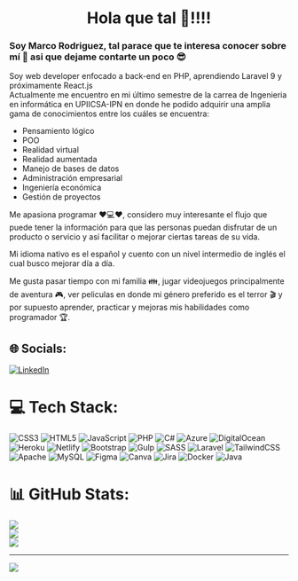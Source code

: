 <h1 align="center"> Hola que tal 👋!!!! </h1>

### Soy Marco Rodriguez, tal parace que te interesa conocer sobre mí 👀 asi que dejame contarte un poco 😎

Soy web developer enfocado a back-end en PHP, aprendiendo Laravel 9 y próximamente React.js
<br>
Actualmente me encuentro en mi último semestre de la carrea de Ingenieria en informática en UPIICSA-IPN en donde he podido adquirir una amplia gama de conocimientos entre los cuáles se encuentra: 
<ul>
  <li>
    Pensamiento lógico
  </li>
  <li>
    POO
  </li>
  <li>
    Realidad virtual
  </li>
  <li>
    Realidad aumentada
  </li>
  <li>
    Manejo de bases de datos
  </li>
  <li>
    Administración empresarial
  </li>
  <li>
    Ingeniería económica
  </li>
  <li>
    Gestión de proyectos
  </li>
</ul>

Me apasiona programar ♥️💻♥️, considero muy interesante el flujo que puede tener la información para que las personas puedan disfrutar de un producto o servicio y así facilitar o mejorar ciertas tareas de su vida.

  Mi idioma nativo es el español y cuento con un nivel intermedio de inglés el cual busco mejorar día a día.

Me gusta pasar tiempo con mi familia 👪, jugar videojuegos principalmente de aventura 🎮, ver peliculas en donde mi género preferido es el terror 🎬 y por supuesto aprender, practicar y mejoras mis habilidades como programador 🏆.


## 🌐 Socials:
[![LinkedIn](https://img.shields.io/badge/LinkedIn-%230077B5.svg?logo=linkedin&logoColor=white)](https://linkedin.com/in/https://www.linkedin.com/in/marco-antonio-rodríguez-lópez-020952228/) 

# 💻 Tech Stack:
![CSS3](https://img.shields.io/badge/css3-%231572B6.svg?style=flat&logo=css3&logoColor=white) ![HTML5](https://img.shields.io/badge/html5-%23E34F26.svg?style=flat&logo=html5&logoColor=white) ![JavaScript](https://img.shields.io/badge/javascript-%23323330.svg?style=flat&logo=javascript&logoColor=%23F7DF1E) ![PHP](https://img.shields.io/badge/php-%23777BB4.svg?style=flat&logo=php&logoColor=white) ![C#](https://img.shields.io/badge/c%23-%23239120.svg?style=flat&logo=c-sharp&logoColor=white) ![Azure](https://img.shields.io/badge/azure-%230072C6.svg?style=flat&logo=azure-devops&logoColor=white) ![DigitalOcean](https://img.shields.io/badge/DigitalOcean-%230167ff.svg?style=flat&logo=digitalOcean&logoColor=white) ![Heroku](https://img.shields.io/badge/heroku-%23430098.svg?style=flat&logo=heroku&logoColor=white) ![Netlify](https://img.shields.io/badge/netlify-%23000000.svg?style=flat&logo=netlify&logoColor=#00C7B7) ![Bootstrap](https://img.shields.io/badge/bootstrap-%23563D7C.svg?style=flat&logo=bootstrap&logoColor=white) ![Gulp](https://img.shields.io/badge/GULP-%23CF4647.svg?style=flat&logo=gulp&logoColor=white) ![SASS](https://img.shields.io/badge/SASS-hotpink.svg?style=flat&logo=SASS&logoColor=white) ![Laravel](https://img.shields.io/badge/laravel-%23FF2D20.svg?style=flat&logo=laravel&logoColor=white) ![TailwindCSS](https://img.shields.io/badge/tailwindcss-%2338B2AC.svg?style=flat&logo=tailwind-css&logoColor=white) ![Apache](https://img.shields.io/badge/apache-%23D42029.svg?style=flat&logo=apache&logoColor=white) ![MySQL](https://img.shields.io/badge/mysql-%2300f.svg?style=flat&logo=mysql&logoColor=white) 	![Figma](https://img.shields.io/badge/figma-%23F24E1E.svg?style=flat&logo=figma&logoColor=white) ![Canva](https://img.shields.io/badge/Canva-%2300C4CC.svg?style=flat&logo=Canva&logoColor=white) ![Jira](https://img.shields.io/badge/jira-%230A0FFF.svg?style=flat&logo=jira&logoColor=white) ![Docker](https://img.shields.io/badge/docker-%230db7ed.svg?style=flat&logo=docker&logoColor=white) ![Java](https://img.shields.io/badge/java-%23ED8B00.svg?style=flat&logo=java&logoColor=white)
# 📊 GitHub Stats:
![](https://github-readme-stats.vercel.app/api?username=MarcoRodriguez23&theme=blue-green&hide_border=false&include_all_commits=false&count_private=false)<br/>
![](https://github-readme-streak-stats.herokuapp.com/?user=MarcoRodriguez23&theme=blue-green&hide_border=false)<br/>
![](https://github-readme-stats.vercel.app/api/top-langs/?username=MarcoRodriguez23&theme=blue-green&hide_border=false&include_all_commits=false&count_private=false&layout=compact)

---
[![](https://visitcount.itsvg.in/api?id=MarcoRodriguez23&icon=5&color=12)](https://visitcount.itsvg.in)
